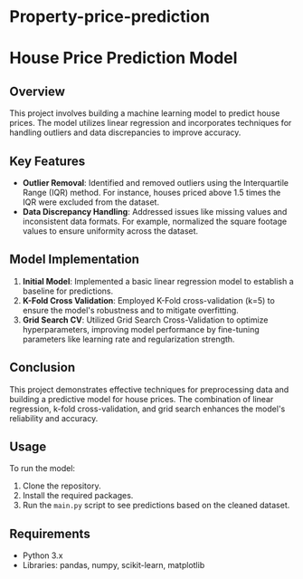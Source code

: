 # Property-price-prediction

# House Price Prediction Model

## Overview
This project involves building a machine learning model to predict house prices. The model utilizes linear regression and incorporates techniques for handling outliers and data discrepancies to improve accuracy.

## Key Features
- **Outlier Removal**: Identified and removed outliers using the Interquartile Range (IQR) method. For instance, houses priced above 1.5 times the IQR were excluded from the dataset.
- **Data Discrepancy Handling**: Addressed issues like missing values and inconsistent data formats. For example, normalized the square footage values to ensure uniformity across the dataset.

## Model Implementation
1. **Initial Model**: Implemented a basic linear regression model to establish a baseline for predictions.
2. **K-Fold Cross Validation**: Employed K-Fold cross-validation (k=5) to ensure the model's robustness and to mitigate overfitting.
3. **Grid Search CV**: Utilized Grid Search Cross-Validation to optimize hyperparameters, improving model performance by fine-tuning parameters like learning rate and regularization strength.

## Conclusion
This project demonstrates effective techniques for preprocessing data and building a predictive model for house prices. The combination of linear regression, k-fold cross-validation, and grid search enhances the model's reliability and accuracy.

## Usage
To run the model:
1. Clone the repository.
2. Install the required packages.
3. Run the `main.py` script to see predictions based on the cleaned dataset.

## Requirements
- Python 3.x
- Libraries: pandas, numpy, scikit-learn, matplotlib

